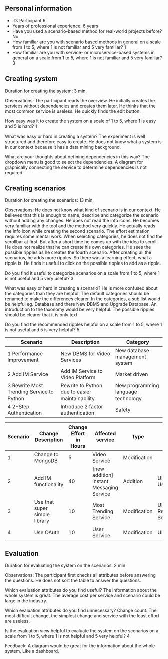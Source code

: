 ## Personal information
- ID: Participant 6
- Years of professional experience: 6 years
- Have you used a scenario-based method for real-world projects before? No.
- How familiar are you with scenario based methods in general on a scale from 1 to 5, where 1 is not familiar and 5 very familiar? 1
- How familiar are you with service- or microservice-based systems in general on a scale from 1 to 5, where 1 is not familiar and 5 very familiar? 3

## Creating system
Duration for creating the system: 3 min.

Observations:
The participant reads the overview. He initially creates the services without dependencies and creates them later. He thinks that the most common service is useless. He quickly finds the edit button.

How easy was it to create the system on a scale of 1 to 5, where 1 is easy and 5 is hard? 1

What was easy or hard in creating a system?
The experiment is well structured and therefore easy to create. He does not know what a system is in our context because it has a data mining background.

What are your thoughts about defining dependencies in this way?
The dropdown menu is good to select the dependencies. A diagram for graphically connecting the service to determine dependencies is not required.

## Creating scenarios
Duration for creating the scenarios: 13 min.

Observations:
He does not know what kind of scenario is in our context. He believes that this is enough to name, describe and categorize the scenario without adding any changes. He does not read the info icons. He becomes very familiar with the tool and the method very quickly. He actually reads the info icon while creating the second scenario. The effort estimation requires some mental work. When selecting categories, he does not find the scrollbar at first. But after a short time he comes up with the idea to scroll. He does not realize that he can create his own categories. He sees the possible ripples as he creates the fourth scenario. After creating all the scenarios, he adds more ripples. So there was a learning effect, what a ripple is. He finds it useful to click on the possible ripples to add as a ripple.

Do you find it useful to categorize scenarios on a scale from 1 to 5, where 1 is not useful and 5 very useful? 3

What was easy or hard in creating a scenario?
He is more confused about the categories than they are helpful. The default categories should be renamed to make the differences clearer. In the categories, a sub list would be helpful eg. Database and there New DBMS and Upgrade Database. An introduction to the taxonomy would be very helpful. The possible ripples should be clearer that it is only text.

Do you find the recommended ripples helpful on a scale from 1 to 5, where 1 is not useful and 5 is very helpful? 5

| Scenario                                  | Description                                     | Category                            |
| ----------------------------------------- | ----------------------------------------------- | ----------------------------------- |
| 1 Performance Improvement                 | New DBMS for Video Services                     | New database management system      |
| 2 Add IM Service                          | Add IM Service to Video Platform                | Market driven                       |
| 3 Rewrite Most Trending Service to Python | Rewrite to Python due to easier maintainability | New programming language technology |
| 4 2-Step Authentication                   | Introduce 2 factor authentication               | Safety                              |

| Scenario | Change Description            | Change Effort in Hours | Affected service                         | Type         | Ripples                         |
| -------- | ----------------------------- | ---------------------- | ---------------------------------------- | ------------ | ------------------------------- |
| 1        | Change to MongoDB             | 5                      | Video Service                            | Modification |                                 |
| 2        | Add IM functionality          | 40                     | [new addition] Instant Messaging Service | Addition     | UI, Video Service, User Service |
| 3        | Use that super simple library | 10                     | Most Trending Service                    | Modification | UI, Recommendations Service     |
| 4        | Use OAuth                     | 10                     | User Service                             | Modification | UI                              |


## Evaluation
Duration for evaluating the system on the scenarios: 2 min.

Observations:
The participant first checks all attributes before answering the questions. He does not sort the table to answer the questions.

Which evaluation attributes do you find useful? The information about the whole system is great. The average cost per service and scenario could be large in the industry.

Which evaluation attributes do you find unnecessary? Change count. The most difficult change, the simplest change and service with the least effort are useless.

Is the evaluation view helpful to evaluate the system on the scenarios on a scale from 1 to 5, where 1 is not helpful and 5 very helpful? 4

Feedback: A diagram would be great for the information about the whole system. Like a dashboard.